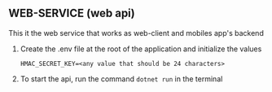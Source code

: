 ## WEB-SERVICE (web api)

This it the web service that works as web-client and mobiles app's backend

1.  Create the .env file at the root of the application and initialize the values

        HMAC_SECRET_KEY=<any value that should be 24 characters>

2.  To start the api, run the command `dotnet run` in the terminal
